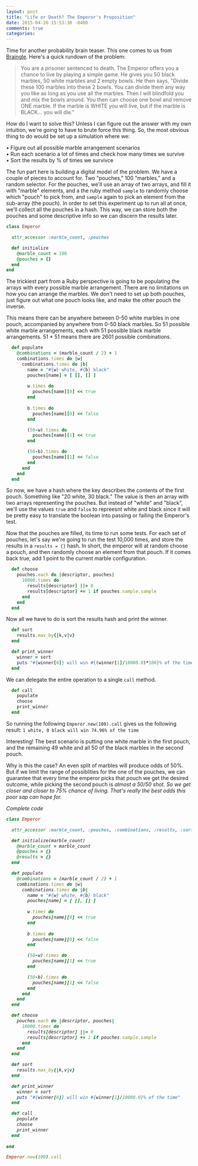 ```yaml
---
layout: post
title: "Life or Death? The Emperor's Proposition"
date: 2015-04-26 15:53:30 -0400
comments: true
categories: 
---
```

Time for another probability brain teaser. This one comes to us from [Braingle](http://www.braingle.com/brainteasers/15446/life-or-death-the-emperors-proposition.html). Here's a quick rundown of the problem:

>You are a prisoner sentenced to death. The Emperor offers you a chance to live by playing a simple game. He gives you 50 black marbles, 50 white marbles and 2 empty bowls. He then says, "Divide these 100 marbles into these 2 bowls. You can divide them any way you like as long as you use all the marbles. Then I will blindfold you and mix the bowls around. You then can choose one bowl and remove ONE marble. If the marble is WHITE you will live, but if the marble is BLACK... you will die."

How do I want to solve this? Unless I can figure out the answer with my own intuition, we're going to have to brute force this thing. So, the most obvious thing to do would be set up a simulation where we:

• Figure out all possible marble arrangement scenarios<br>
• Run each scenario a lot of times and check how many times we survive<br>
• Sort the results by % of times we survivce

The fun part here is building a digital model of the problem. We have a couple of pieces to account for. Two "pouches," 100 "marbles," and a random selector. For the pouches, we'll use an array of two arrays, and fill it with "marble" elements, and a the ruby method `sample` to randomly choose which "pouch" to pick from, and `sample` again to pick an element from the sub-array (the pouch). In order to set this experiment up to run all at once, we'll collect all the pouches in a hash. This way, we can store both the pouches and some descriptive info so we can discern the results later.

```ruby
class Emperor

  attr_accessor :marble_count, :pouches

  def initialize
    @marble_count = 100
    @pouches = {}
  end
end
```

The trickiest part from a Ruby perspective is going to be populating the arrays with every possible marble arrangement. There are no limitations on how you can arrange the marbles. We don't need to set up both pouches, just figure out what one pouch looks like, and make the other pouch the inverse. 

This means there can be anywhere between 0-50 white marbles in one pouch, accompanied by anywhere from 0-50 black marbles. So 51 possible white marble arrangements, each with 51 possible black marble arrangements. 51 * 51 means there are 2601 possible combinations.

```ruby
  def populate 
    @combinations = (marble_count / 2) + 1
    combinations.times do |w|
      combinations.times do |b|
        name = "#{w} white, #{b} black"
        pouches[name] = [ [], [] ]
        
        w.times do 
          pouches[name][0] << true 
        end
        
        b.times do 
          pouches[name][0] << false  
        end

        (50-w).times do 
          pouches[name][1] << true 
        end

        (50-b).times do 
          pouches[name][1] << false  
        end
      end
    end
  end
```
So now, we have a hash where the key describes the contents of the first pouch. Something like "20 white, 30 black." The value is then an array with two arrays representing the pouches. But instead of "white" and "black", we'll use the values `true` and `false` to repreesnt white and black since it will be pretty easy to translate the boolean into passing or failing the Emperor's test.

Now that the pouches are filled, its time to run some tests. For each set of pouches, let's say we're going to run the test 10,000 times, and store the results in a `results = {}` hash. In short, the emperor will at random choose a pouch, and then randomly choose an element from that pouch. If it comes back true, add 1 point to the current marble configuration.

```ruby
  def choose
    pouches.each do |descriptor, pouches| 
      10000.times do 
        results[descriptor] ||= 0
        results[descriptor] += 1 if pouches.sample.sample
      end
    end
  end
```
Now all we have to do is sort the results hash and print the winner. 

```ruby
  def sort
    results.max_by{|k,v|v}
  end

  def print_winner
    winner = sort
    puts "#{winner[0]} will win #{(winner[1]/10000.0)*100}% of the time"
  end
```

We can delegate the entire operation to a single `call` method.
```ruby
  def call
    populate
    choose
    print_winner   
  end 
```
So running the following `Emperor.new(100).call` gives us the following result:
`1 white, 0 black will win 74.96% of the time`

Interesting! The best scenario is putting one white marble in the first pouch, and the remaining 49 white and all 50 of the black marbles in the second pouch. 

Why is this the case? An even split of marbles will produce odds of 50%. But if we limit the range of possiblities for the one of the pouches, we can guarantee that every time the emperor picks that pouch we get the desired outcome, while picking the second pouch is <i>almost<i> a 50/50 shot. So we get closer and closer to 75% chance of living. That's really the best odds this poor sap can hope for.

<i>Complete code</i>
```ruby
class Emperor

  attr_accessor :marble_count, :pouches, :combinations, :results, :sorted_results

  def initialize(marble_count)
    @marble_count = marble_count
    @pouches = {}
    @results = {}
  end

  def populate 
    @combinations = (marble_count / 2) + 1
    combinations.times do |w|
      combinations.times do |b|
        name = "#{w} white, #{b} black"
        pouches[name] = [ [], [] ]
        
        w.times do 
          pouches[name][0] << true 
        end
        
        b.times do 
          pouches[name][0] << false  
        end

        (50-w).times do 
          pouches[name][1] << true 
        end

        (50-b).times do 
          pouches[name][1] << false  
        end
      end
    end
  end

  def choose
    pouches.each do |descriptor, pouches| 
      10000.times do 
        results[descriptor] ||= 0
        results[descriptor] += 1 if pouches.sample.sample
      end
    end
  end

  def sort
    results.max_by{|k,v|v}
  end

  def print_winner
    winner = sort
    puts "#{winner[0]} will win #{winner[1]/10000.0}% of the time"
  end

  def call
    populate
    choose
    print_winner   
  end
  
end

Emperor.new(100).call
```